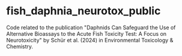 # fish_daphnia_neurotox_public
Code related to the publication "Daphnids Can Safeguard the Use of Alternative Bioassays to the Acute Fish Toxicity Test: A Focus on Neurotoxicity" by Schür et al. (2024) in Environmental Toxicology &amp; Chemistry.
